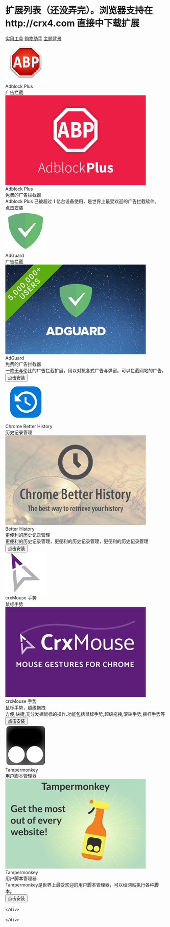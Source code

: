 
  <link rel="stylesheet" href="https://cdnjs.loli.net/ajax/libs/mdui/0.4.3/css/mdui.min.css"/>
  <link rel="stylesheet" href="./style/sty.css"/>

# 扩展列表（还没弄完）。浏览器支持在http://crx4.com 直接中下载扩展
<div class="mdui-container">
  <div class="mdui-tab mdui-tab-full-width" mdui-tab>
    <a href="#dmlllq-extension1" class="mdui-ripple">实用工具</a>
    <a href="#dmlllq-extension2" class="mdui-ripple">购物助手</a>
    <a href="#dmlllq-extension3" class="mdui-ripple">主题背景</a>
  </div>
  <div id="dmlllq-extension1" class="mdui-p-a-2">
	<!-- 第一列 -->
	<div class="mdui-container-fluid">
  		<div class="mdui-row">
  		  <div class="mdui-col-sm-6 mdui-col-md-4">
  		    <div class="mdui-card mdui-hoverable" id="cfhdojbkjhnklbpkdaibdccddilifddb">
   		     <div class="mdui-card-header">
    		      <img class="mdui-card-header-avatar" src="./logo/adblock.png"/>
  		        <div class="mdui-card-header-title">Adblock Plus</div>
  		        <div class="mdui-card-header-subtitle">广告拦截</div>
   		     </div>
   		     <div class="mdui-card-media">
     		     <img src="./images/adblock.png"/>
      		    <div class="mdui-card-media">
       		     <div class="mdui-card-primary">
      		        <div class="mdui-card-primary-title">Adblock Plus</div>
      		        <div class="mdui-card-primary-subtitle">免费的广告拦截器</div>
      		      </div>
       		   </div>
      		  </div>
      		  <div class="mdui-card-content"><div id="llq_text_div" mdui-tooltip="{content: 'Adblock Plus 已被超过 1 亿台设备使用，是世界上最受欢迎的广告拦截软件。'}">Adblock Plus 已被超过 1 亿台设备使用，是世界上最受欢迎的广告拦截软件。</div></div>
    		    <div class="mdui-card-actions">
   		       <a class="mdui-btn mdui-ripple" href="https://llqext.dml.ink/cfhdojbkjhnklbpkdaibdccddilifddb.crx">点击安装</a>
				</div>
  		    </div>
  		  </div>
  		  <div class="mdui-col-sm-6 mdui-col-md-4">
  		    <div class="mdui-card mdui-hoverable">
   		     <div class="mdui-card-header">
    		      <img class="mdui-card-header-avatar" src="./logo/AdGuard.png"/>
  		        <div class="mdui-card-header-title">AdGuard</div>
  		        <div class="mdui-card-header-subtitle">广告拦截</div>
   		     </div>
   		     <div class="mdui-card-media">
     		     <img src="./images/adguard.jpg"/>
      		    <div class="mdui-card-media">
       		     <div class="mdui-card-primary">
      		        <div class="mdui-card-primary-title">AdGuard</div>
      		        <div class="mdui-card-primary-subtitle">免费的广告拦截器</div>
      		      </div>
       		   </div>
      		  </div>
      		  <div class="mdui-card-content"><div id="llq_text_div" mdui-tooltip="{content: '一款无与伦比的广告拦截扩展，用以对抗各式广告与弹窗。可以拦截网站的广告。'}">一款无与伦比的广告拦截扩展，用以对抗各式广告与弹窗。可以拦截网站的广告。</div></div>
    		    <div class="mdui-card-actions">
   		       <button class="mdui-btn mdui-ripple">点击安装</button>
				</div>
  		    </div>
  		  </div>
  		  <div class="mdui-col-sm-6 mdui-col-md-4">
  		    <div class="mdui-card mdui-hoverable">
   		     <div class="mdui-card-header">
    		      <img class="mdui-card-header-avatar" src="./logo/Chrome Better History.png"/>
  		        <div class="mdui-card-header-title">Chrome Better History</div>
  		        <div class="mdui-card-header-subtitle">历史记录管理</div>
   		     </div>
   		     <div class="mdui-card-media">
     		     <img src="./images/Chrome Better History.jpg"/>
      		    <div class="mdui-card-media">
       		     <div class="mdui-card-primary">
      		        <div class="mdui-card-primary-title">Better History</div>
      		        <div class="mdui-card-primary-subtitle">更便利的历史记录管理</div>
      		      </div>
       		   </div>
      		  </div>
      		  <div class="mdui-card-content"><div id="llq_text_div" mdui-tooltip="{content: '更便利的历史记录管理，更便利的历史记录管理，更便利的历史记录管理'}">更便利的历史记录管理，更便利的历史记录管理，更便利的历史记录管理</div></div>
    		    <div class="mdui-card-actions">
   		       <button class="mdui-btn mdui-ripple">点击安装</button>
				</div>
  		    </div>
  		  </div>
  		  <div class="mdui-col-sm-6 mdui-col-md-4">
  		    <div class="mdui-card mdui-hoverable">
   		     <div class="mdui-card-header">
    		      <img class="mdui-card-header-avatar" src="./logo/crxMouse Chrome™ 手势.png"/>
  		        <div class="mdui-card-header-title">crxMouse 手势</div>
  		        <div class="mdui-card-header-subtitle">鼠标手势</div>
   		     </div>
   		     <div class="mdui-card-media">
     		     <img src="./images/crxmouse.jpg"/>
      		    <div class="mdui-card-media">
       		     <div class="mdui-card-primary">
      		        <div class="mdui-card-primary-title">crxMouse 手势</div>
      		        <div class="mdui-card-primary-subtitle">鼠标手势，超级拖拽</div>
      		      </div>
       		   </div>
      		  </div>
      		  <div class="mdui-card-content"><div id="llq_text_div" mdui-tooltip="{content: '方便,快捷,充分发掘鼠标的操作.功能包括鼠标手势,超级拖拽,滚轮手势,摇杆手势等'}">方便,快捷,充分发掘鼠标的操作.功能包括鼠标手势,超级拖拽,滚轮手势,摇杆手势等</div></div>
    		    <div class="mdui-card-actions">
   		       <button class="mdui-btn mdui-ripple">点击安装</button>
				</div>
  		    </div>
  		  </div>
  		  <div class="mdui-col-sm-6 mdui-col-md-4">
  		    <div class="mdui-card mdui-hoverable">
   		     <div class="mdui-card-header">
    		      <img class="mdui-card-header-avatar" src="./logo/Tampermonkey.png"/>
  		        <div class="mdui-card-header-title">Tampermonkey</div>
  		        <div class="mdui-card-header-subtitle">用户脚本管理器</div>
   		     </div>
   		     <div class="mdui-card-media">
     		     <img src="./images/Tampermonkey.jpg"/>
      		    <div class="mdui-card-media">
       		     <div class="mdui-card-primary">
      		        <div class="mdui-card-primary-title">Tampermonkey</div>
      		        <div class="mdui-card-primary-subtitle">用户脚本管理器</div>
      		      </div>
       		   </div>
      		  </div>
				<div class="mdui-card-content"><div id="llq_text_div" mdui-tooltip="{content: 'Tampermonkey是世界上最受欢迎的用户脚本管理器，可以给网站执行各种脚本。'}">Tampermonkey是世界上最受欢迎的用户脚本管理器，可以给网站执行各种脚本。</div></div>
    		    <div class="mdui-card-actions">
   		       <button class="mdui-btn mdui-ripple">点击安装</button>
				</div>
  		    </div>
  		  </div>
  		</div>
  		
	</div>
	
	</div>
  <div id="dmlllq-extension2" class="mdui-p-a-2">
	<!-- 第二列 -->
	</div>
  <div id="dmlllq-extension3" class="mdui-p-a-2">
  	<!-- 第三列 -->
  	</div>
</div>

<script src="https://cdnjs.loli.net/ajax/libs/mdui/0.4.3/js/mdui.min.js"></script>

